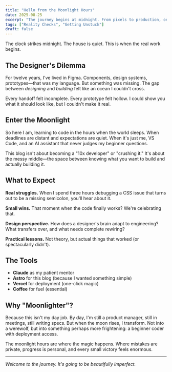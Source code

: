 ```yaml
---
title: "Hello from the Moonlight Hours"
date: 2025-08-25
excerpt: "The journey begins at midnight. From pixels to production, one commit at a time."
tags: ["Reality Checks", "Getting Unstuck"]
draft: false
---
```


The clock strikes midnight. The house is quiet. This is when the real work begins.

## The Designer's Dilemma

For twelve years, I've lived in Figma. Components, design systems, prototypes—that was my language. But something was missing. The gap between *designing* and *building* felt like an ocean I couldn't cross.

Every handoff felt incomplete. Every prototype felt hollow. I could show you what it should look like, but I couldn't make it real.

## Enter the Moonlight

So here I am, learning to code in the hours when the world sleeps. When deadlines are distant and expectations are quiet. When it's just me, VS Code, and an AI assistant that never judges my beginner questions.

This blog isn't about becoming a "10x developer" or "crushing it." It's about the messy middle—the space between knowing what you want to build and actually building it.

## What to Expect

**Real struggles.** When I spend three hours debugging a CSS issue that turns out to be a missing semicolon, you'll hear about it.

**Small wins.** That moment when the code finally works? We're celebrating that.

**Design perspective.** How does a designer's brain adapt to engineering? What transfers over, and what needs complete rewiring?

**Practical lessons.** Not theory, but actual things that worked (or spectacularly didn't).

## The Tools

- **Claude** as my patient mentor
- **Astro** for this blog (because I wanted something simple)
- **Vercel** for deployment (one-click magic)
- **Coffee** for fuel (essential)

## Why "Moonlighter"?

Because this isn't my day job. By day, I'm still a product manager, still in meetings, still writing specs. But when the moon rises, I transform. Not into a werewolf, but into something perhaps more frightening: a beginner coder with deployment access.

The moonlight hours are where the magic happens. Where mistakes are private, progress is personal, and every small victory feels enormous.

---

*Welcome to the journey. It's going to be beautifully imperfect.*